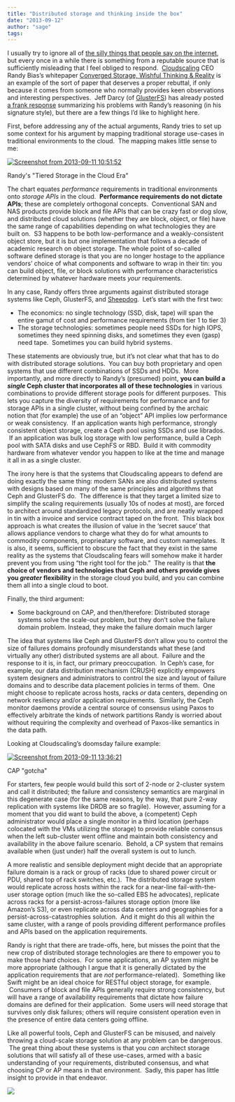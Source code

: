 ```yaml
---
title: "Distributed storage and thinking inside the box"
date: "2013-09-12"
author: "sage"
tags: 
---
```


I usually try to ignore all of [the silly things that people say on the internet](http://xkcd.com/386/), but every once in a while there is something from a reputable source that is sufficiently misleading that I feel obliged to respond.  [Cloudscaling](http://www.cloudscaling.com/) CEO Randy Bias’s whitepaper [Converged Storage, Wishful Thinking & Reality](http://cloudscaling.com/wp-content/themes/cloudscaling/assets/downloads/cloudscaling_whitepaper_converged_storage.pdf) is an example of the sort of paper that deserves a proper rebuttal, if only because it comes from someone who normally provides keen observations and interesting perspectives.  Jeff Darcy (of [GlusterFS](http://www.gluster.org/)) has already posted [a frank response](http://pl.atyp.us/2013-09-wistful-thinking.html) summarizing his problems with Randy’s reasoning (in his signature style), but there are a few things I’d like to highlight here.

First, before addressing any of the actual arguments, Randy tries to set up some context for his argument by mapping traditional storage use-cases in traditional environments to the cloud.  The mapping makes little sense to me:

[![](images/Screenshot-from-2013-09-11-105152-300x112.png "Screenshot from 2013-09-11 10:51:52")](http://ceph.com/updates/cloud-storage-and-thinking-inside-the-box/attachment/screenshot-from-2013-09-11-105152/)

Randy's "Tiered Storage in the Cloud Era"

The chart equates _performance_ requirements in traditional environments onto _storage APIs_ in the cloud.  **Performance requirements do not dictate APIs**; these are completely orthogonal concepts.  Conventional SAN and NAS products provide block and file APIs that can be crazy fast or dog slow, and distributed cloud solutions (whether they are block, object, or file) have the same range of capabilities depending on what technologies they are built on.  S3 happens to be both low-performance and a weakly-consistent object store, but it is but one implementation that follows a decade of academic research on object storage. The whole point of so-called software defined storage is that you are no longer hostage to the appliance vendors’ choice of what components and software to wrap in their tin: you can build object, file, or block solutions with performance characteristics determined by whatever hardware meets _your_ requirements.

In any case, Randy offers three arguments against distributed storage systems like Ceph, GlusterFS, and [Sheepdog](http://sheepdog.github.io/sheepdog/).  Let’s start with the first two:

- The economics: no single technology (SSD, disk, tape) will span the entire gamut of cost and performance requirements (from tier 1 to tier 3)
- The storage technologies: sometimes people need SSDs for high IOPS, sometimes they need spinning disks, and sometimes they even (gasp) need tape.  Sometimes you can build hybrid systems.

These statements are obviously true, but it’s not clear what that has to do with distributed storage solutions.  You can buy both proprietary and open systems that use different combinations of SSDs and HDDs.  More importantly, and more directly to Randy’s (presumed) point, **you can build a _single_ Ceph cluster that incorporates all of these technologies** in various combinations to provide different storage pools for different purposes.  This lets you capture the diversity of requirements for performance and for storage APIs in a single cluster, without being confined by the archaic notion that (for example) the use of an “object” API implies low performance or weak consistency.  If an application wants high performance, strongly consistent object storage, create a Ceph pool using SSDs and use librados.  If an application was bulk log storage with low performance, build a Ceph pool with SATA disks and use CephFS or RBD.  Build it with commodity hardware from whatever vendor you happen to like at the time and manage it all in as a single cluster.

The irony here is that the systems that Cloudscaling appears to defend are doing exactly the same thing: modern SANs are also distributed systems with designs based on many of the same principles and algorithms that Ceph and GlusterFS do.  The difference is that they target a limited size to simplify the scaling requirements (usually 10s of nodes at most), are forced to architect around standardized legacy protocols, and are neatly wrapped in tin with a invoice and service contract taped on the front.  This black box approach is what creates the illusion of value in the ‘secret sauce’ that allows appliance vendors to charge what they do for what amounts to commodity components, proprieatary software, and custom nameplates.  It is also, it seems, sufficient to obscure the fact that they exist in the same reality as the systems that Cloudscaling fears will somehow make it harder prevent you from using “the right tool for the job.”  The reality is that **the choice of vendors and technologies that Ceph and others provide gives you _greater_ flexibility** in the storage cloud you build, and you can combine them all into a single cloud to boot.

Finally, the third argument:

- Some background on CAP, and then/therefore: Distributed storage systems solve the scale-out problem, but they don’t solve the failure domain problem. Instead, they make the failure domain much larger

The idea that systems like Ceph and GlusterFS don’t allow you to control the size of failures domains profoundly misunderstands what these (and virtually any other) distributed systems are all about.  Failure and the response to it is, in fact, our primary preoccupation.  In Ceph’s case, for example, our data distribution mechanism (CRUSH) explicitly empowers system designers and administrators to control the size and layout of failure domains and to describe data placement policies in terms of them.  One might choose to replicate across hosts, racks _or_ data centers, depending on network resiliency and/or application requirements.  Similarly, the Ceph monitor daemons provide a central source of consensus using Paxos to effectively arbitrate the kinds of network partitions Randy is worried about without requiring the complexity and overhead of Paxos-like semantics in the data path.

Looking at Cloudscaling’s doomsday failure example:

[![](images/Screenshot-from-2013-09-11-1336211-300x160.png "Screenshot from 2013-09-11 13:36:21")](http://ceph.com/updates/cloud-storage-and-thinking-inside-the-box/attachment/screenshot-from-2013-09-11-133621-2/)

CAP "gotcha"

For starters, few people would build this sort of 2-node or 2-cluster system and call it distributed; the failure and consistency semantics are marginal in this degenerate case (for the same reasons, by the way, that pure 2-way replication with systems like DRDB are so fragile).  However, assuming for a moment that you did want to build the above, a (competent) Ceph administrator would place a single monitor in a third location (perhaps colocated with the VMs utilizing the storage) to provide reliable consensus when the left sub-cluster went offline and maintain both consistency and availability in the above failure scenario.  Behold, a CP system that remains available when (just under) half the overall system is out to lunch.

A more realistic and sensible deployment might decide that an appropriate failure domain is a rack or group of racks (due to shared power circuit or PDU, shared top of rack switches, etc.).  The distributed storage system would replicate across hosts within the rack for a near-line fail-with-the-user storage option (much like the so-called EBS he advocates), replicate across racks for a persist-across-failures storage option (more like Amazon’s S3), or even replicate across data centers and geographies for a persist-across-catastrophies solution.  And it might do this all within the same cluster, with a range of pools providing different performance profiles and APIs based on the application requirements.

Randy is right that there are trade-offs, here, but misses the point that the new crop of distributed storage technologies are there to empower you to make those hard choices.  For some applications, an AP system might be more appropriate (although I argue that it is generally dictated by the application requirements that are _not_ performance-related).  Something like Swift might be an ideal choice for RESTful object storage, for example.  Consumers of block and file APIs generally require strong consistency, but will have a range of availability requirements that dictate how failure domains are defined for their application.  Some users will need storage that survives only disk failures; others will require consistent operation even in the presence of entire data centers going offline.

Like all powerful tools, Ceph and GlusterFS can be misused, and naively throwing a cloud-scale storage solution at any problem can be dangerous.  The great thing about these systems is that you _can_ architect storage solutions that will satisfy all of these use-cases, armed with a basic understanding of your requirements, distributed consensus, and what choosing CP or AP means in that environment.  Sadly, this paper has little insight to provide in that endeavor.

![](http://track.hubspot.com/__ptq.gif?a=268973&k=14&bu=http://ceph.com&r=http://ceph.com/openstack/distributed-storage-and-thinking-inside-the-box/&bvt=rss&p=wordpress)
